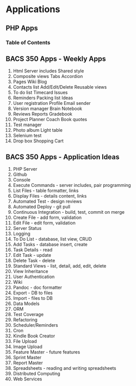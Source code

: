 # Applications

## PHP Apps

### Table of Contents

## BACS 350 Apps - Weekly Apps

1. Html                 Server includes     Shared style
2. Composite views      Tabs                Accordion
3. Pages                Wiki                Blog
4. Contacts list        Add/Edit/Delete     Reusable views
5. To do list           Timecard            Issues
6. Reminders            Packing list        Ideas
7. User registration    Profile             Email sender
8. Version  manager     Brain               Notebook
9. Reviews             Reports             Gradebook
10. Project Planner     Coach               Book quotes
11. Test manager
12. Photo album         Light table
13. Selenium test
14. Drop box            Shopping Cart

## BACS 350 Apps - Application Ideas

1. PHP Server
2. Github
3. Console
4. Execute Commands - server includes, pair programming
5. List Files - table formatter, links
6. Display Files - details content, links
7. Automated Test - design reviews
8. Automated Deploy - git pull
9. Continuous Integration - build, test, commit on merge
10. Create File - add form, validation
11. Edit File - edit form, validation
12. Server Status
13. Logging
14. To Do List - database, list view, CRUD
15. Add Tasks - database insert, create
16. Task Details - read
17. Edit Task - update
18. Delete Task - delete
19. Standard Views - list, detail, add, edit, delete 
20. View Inheritance
21. User Authentication
22. Wiki
23. Pandoc - doc formatter
24. Export - DB to files
25. Import - files to DB
26. Data Models
27. ORM
28. Test Coverage
29. Refactoring
30. Scheduler/Reminders
31. Cron
32. Kindle Book Creator
33. File Upload
34. Image Upload
35. Feature Master - future features 
36. Sprint Master
37. Report Master
38. Spreadsheets - reading and writing spreadsheets
39. Distributed Computing
40. Web Services

